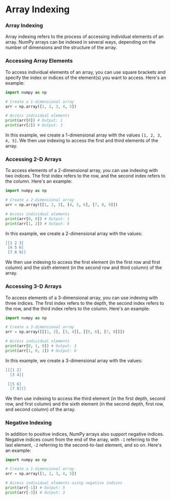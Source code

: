 # Array Indexing

### Array Indexing

Array indexing refers to the process of accessing individual elements of an array. NumPy arrays can be indexed in several ways, depending on the number of dimensions and the structure of the array.

### Accessing Array Elements

To access individual elements of an array, you can use square brackets and specify the index or indices of the element(s) you want to access. Here's an example:

```python
import numpy as np

# Create a 1-dimensional array
arr = np.array([1, 2, 3, 4, 5])

# Access individual elements
print(arr[0]) # Output: 1
print(arr[2]) # Output: 3
```

In this example, we create a 1-dimensional array with the values `[1, 2, 3, 4, 5]`. We then use indexing to access the first and third elements of the array.

### Accessing 2-D Arrays

To access elements of a 2-dimensional array, you can use indexing with two indices. The first index refers to the row, and the second index refers to the column. Here's an example:

```python
import numpy as np

# Create a 2-dimensional array
arr = np.array([[1, 2, 3], [4, 5, 6], [7, 8, 9]])

# Access individual elements
print(arr[0, 0]) # Output: 1
print(arr[1, 2]) # Output: 6
```

In this example, we create a 2-dimensional array with the values:

```lua
[[1 2 3]
 [4 5 6]
 [7 8 9]]
```

We then use indexing to access the first element (in the first row and first column) and the sixth element (in the second row and third column) of the array.

### Accessing 3-D Arrays

To access elements of a 3-dimensional array, you can use indexing with three indices. The first index refers to the depth, the second index refers to the row, and the third index refers to the column. Here's an example:

```python
import numpy as np

# Create a 3-dimensional array
arr = np.array([[[1, 2], [3, 4]], [[5, 6], [7, 8]]])

# Access individual elements
print(arr[0, 1, 0]) # Output: 3
print(arr[1, 0, 1]) # Output: 6
```

In this example, we create a 3-dimensional array with the values:

```lua
[[[1 2]
  [3 4]]

 [[5 6]
  [7 8]]]
```

We then use indexing to access the third element (in the first depth, second row, and first column) and the sixth element (in the second depth, first row, and second column) of the array.

### Negative Indexing

In addition to positive indices, NumPy arrays also support negative indices. Negative indices count from the end of the array, with `-1` referring to the last element, `-2` referring to the second-to-last element, and so on. Here's an example:

```python
import numpy as np

# Create a 1-dimensional array
arr = np.array([1, 2, 3, 4, 5])

# Access individual elements using negative indices
print(arr[-1]) # Output: 5
print(arr[-3]) # Output: 3
```

